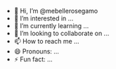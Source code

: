 - 👋 Hi, I’m @mebellerosegamo
- 👀 I’m interested in ...
- 🌱 I’m currently learning ...
- 💞️ I’m looking to collaborate on ...
- 📫 How to reach me ...
- 😄 Pronouns: ...
- ⚡ Fun fact: ...

<!---
mebellerosegamo/mebellerosegamo is a ✨ special ✨ repository because its `README.md` (this file) appears on your GitHub profile.
You can click the Preview link to take a look at your changes.
--->
